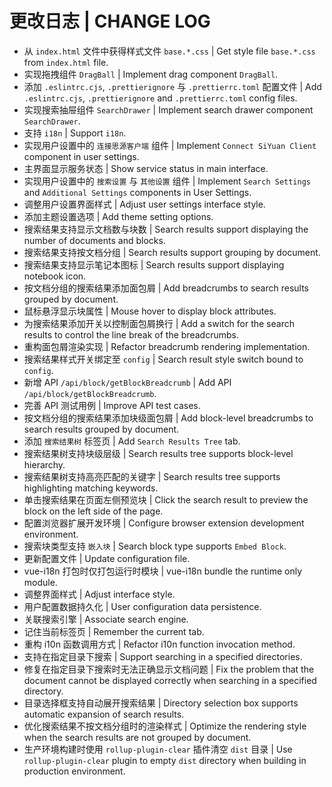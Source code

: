 # 更改日志 | CHANGE LOG

- 从 `index.html` 文件中获得样式文件 `base.*.css` | Get style file `base.*.css` from `index.html` file.
- 实现拖拽组件 `DragBall` | Implement drag component `DragBall`.
- 添加 `.eslintrc.cjs`, `.prettierignore` 与 `.prettierrc.toml` 配置文件 | Add `.eslintrc.cjs`, `.prettierignore` and `.prettierrc.toml` config files.
- 实现搜索抽屉组件 `SearchDrawer` | Implement search drawer component `SearchDrawer`.
- 支持 `i18n` | Support `i18n`.
- 实现用户设置中的 `连接思源客户端` 组件 | Implement `Connect SiYuan Client` component in user settings.
- 主界面显示服务状态 | Show service status in main interface.
- 实现用户设置中的 `搜索设置` 与 `其他设置` 组件 | Implement `Search Settings` and `Additional Settings` components in User Settings.
- 调整用户设置界面样式 | Adjust user settings interface style.
- 添加主题设置选项 | Add theme setting options.
- 搜索结果支持显示文档数与块数 | Search results support displaying the number of documents and blocks.
- 搜索结果支持按文档分组 | Search results support grouping by document.
- 搜索结果支持显示笔记本图标 | Search results support displaying notebook icon.
- 按文档分组的搜索结果添加面包屑 | Add breadcrumbs to search results grouped by document.
- 鼠标悬浮显示块属性 | Mouse hover to display block attributes.
- 为搜索结果添加开关以控制面包屑换行 | Add a switch for the search results to control the line break of the breadcrumbs.
- 重构面包屑渲染实现 | Refactor breadcrumb rendering implementation.
- 搜索结果样式开关绑定至 `config` | Search result style switch bound to `config`.
- 新增 API `/api/block/getBlockBreadcrumb` | Add API `/api/block/getBlockBreadcrumb`.
- 完善 API 测试用例 | Improve API test cases.
- 按文档分组的搜索结果添加块级面包屑 | Add block-level breadcrumbs to search results grouped by document.
- 添加 `搜索结果树` 标签页 | Add `Search Results Tree` tab.
- 搜索结果树支持块级层级 | Search results tree supports block-level hierarchy.
- 搜索结果树支持高亮匹配的关键字 | Search results tree supports highlighting matching keywords.
- 单击搜索结果在页面左侧预览块 | Click the search result to preview the block on the left side of the page.
- 配置浏览器扩展开发环境 | Configure browser extension development environment.
- 搜索块类型支持 `嵌入块` | Search block type supports `Embed Block`.
- 更新配置文件 | Update configuration file.
- vue-i18n 打包时仅打包运行时模块 | vue-i18n bundle the runtime only module.
- 调整界面样式 | Adjust interface style.
- 用户配置数据持久化 | User configuration data persistence.
- 关联搜索引擎 | Associate search engine.
- 记住当前标签页 | Remember the current tab.
- 重构 i10n 函数调用方式 | Refactor i10n function invocation method.
- 支持在指定目录下搜索 | Support searching in a specified directories.
- 修复在指定目录下搜索时无法正确显示文档问题 | Fix the problem that the document cannot be displayed correctly when searching in a specified directory.
- 目录选择框支持自动展开搜索结果 | Directory selection box supports automatic expansion of search results.
- 优化搜索结果不按文档分组时的渲染样式 | Optimize the rendering style when the search results are not grouped by document.
- 生产环境构建时使用 `rollup-plugin-clear` 插件清空 `dist` 目录 | Use `rollup-plugin-clear` plugin to empty `dist` directory when building in production environment.
